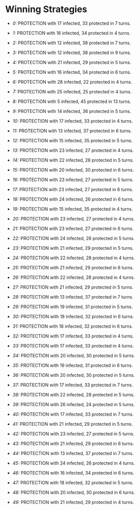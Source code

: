 # Winning Strategies

* _0:_ PROTECTION with 17 infected, 33 protected in 7 turns.


* _1:_ PROTECTION with 16 infected, 34 protected in 4 turns.


* _2:_ PROTECTION with 12 infected, 38 protected in 7 turns.


* _3:_ PROTECTION with 12 infected, 38 protected in 9 turns.


* _4:_ PROTECTION with 21 infected, 29 protected in 5 turns.


* _5:_ PROTECTION with 16 infected, 34 protected in 6 turns.


* _6:_ PROTECTION with 28 infected, 22 protected in 4 turns.


* _7:_ PROTECTION with 25 infected, 25 protected in 4 turns.


* _8:_ PROTECTION with 5 infected, 45 protected in 13 turns.


* _9:_ PROTECTION with 14 infected, 36 protected in 5 turns.


* _10:_ PROTECTION with 17 infected, 33 protected in 4 turns.


* _11:_ PROTECTION with 13 infected, 37 protected in 6 turns.


* _12:_ PROTECTION with 15 infected, 35 protected in 5 turns.


* _13:_ PROTECTION with 23 infected, 27 protected in 4 turns.


* _14:_ PROTECTION with 22 infected, 28 protected in 5 turns.


* _15:_ PROTECTION with 20 infected, 30 protected in 6 turns.


* _16:_ PROTECTION with 23 infected, 27 protected in 5 turns.


* _17:_ PROTECTION with 23 infected, 27 protected in 6 turns.


* _18:_ PROTECTION with 24 infected, 26 protected in 6 turns.


* _19:_ PROTECTION with 15 infected, 35 protected in 4 turns.


* _20:_ PROTECTION with 23 infected, 27 protected in 4 turns.


* _21:_ PROTECTION with 23 infected, 27 protected in 6 turns.


* _22:_ PROTECTION with 24 infected, 26 protected in 5 turns.


* _23:_ PROTECTION with 21 infected, 29 protected in 5 turns.


* _24:_ PROTECTION with 22 infected, 28 protected in 4 turns.


* _25:_ PROTECTION with 21 infected, 29 protected in 6 turns.


* _26:_ PROTECTION with 22 infected, 28 protected in 4 turns.


* _27:_ PROTECTION with 21 infected, 29 protected in 5 turns.


* _28:_ PROTECTION with 13 infected, 37 protected in 7 turns.


* _29:_ PROTECTION with 19 infected, 31 protected in 5 turns.


* _30:_ PROTECTION with 18 infected, 32 protected in 6 turns.


* _31:_ PROTECTION with 18 infected, 32 protected in 6 turns.


* _32:_ PROTECTION with 17 infected, 33 protected in 4 turns.


* _33:_ PROTECTION with 17 infected, 33 protected in 4 turns.


* _34:_ PROTECTION with 20 infected, 30 protected in 5 turns.


* _35:_ PROTECTION with 19 infected, 31 protected in 6 turns.


* _36:_ PROTECTION with 20 infected, 30 protected in 5 turns.


* _37:_ PROTECTION with 17 infected, 33 protected in 7 turns.


* _38:_ PROTECTION with 22 infected, 28 protected in 5 turns.


* _39:_ PROTECTION with 26 infected, 24 protected in 5 turns.


* _40:_ PROTECTION with 17 infected, 33 protected in 7 turns.


* _41:_ PROTECTION with 21 infected, 29 protected in 5 turns.


* _42:_ PROTECTION with 23 infected, 27 protected in 5 turns.


* _43:_ PROTECTION with 21 infected, 29 protected in 6 turns.


* _44:_ PROTECTION with 13 infected, 37 protected in 7 turns.


* _45:_ PROTECTION with 24 infected, 26 protected in 4 turns.


* _46:_ PROTECTION with 16 infected, 34 protected in 6 turns.


* _47:_ PROTECTION with 18 infected, 32 protected in 5 turns.


* _48:_ PROTECTION with 20 infected, 30 protected in 6 turns.


* _49:_ PROTECTION with 21 infected, 29 protected in 4 turns.


